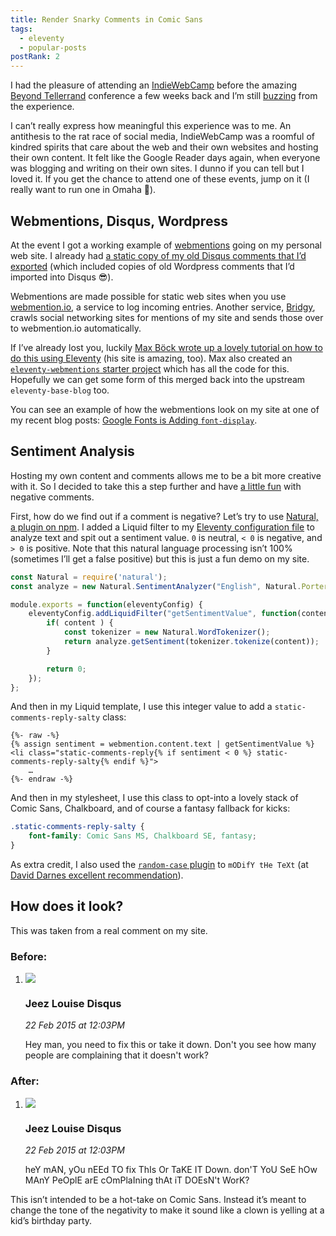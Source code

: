 ```yaml
---
title: Render Snarky Comments in Comic Sans
tags:
  - eleventy
  - popular-posts
postRank: 2
---
```

I had the pleasure of attending an [IndieWebCamp](https://indieweb.org/) before the amazing [Beyond Tellerrand](https://beyondtellerrand.com/) conference a few weeks back and I’m still [buzzing](https://twitter.com/zachleat/status/1127489938448977920) from the experience.

I can’t really express how meaningful this experience was to me. An antithesis to the rat race of social media, IndieWebCamp was a roomful of kindred spirits that care about the web and their own websites and hosting their own content. It felt like the Google Reader days again, when everyone was blogging and writing on their own sites. I dunno if you can tell but I loved it. If you get the chance to attend one of these events, jump on it (I really want to run one in Omaha 👀).

## Webmentions, Disqus, Wordpress

At the event I got a working example of [webmentions](https://indieweb.org/Webmention) going on my personal web site. I already had [a static copy of my old Disqus comments that I’d exported](/web/disqus-import/) (which included copies of old Wordpress comments that I’d imported into Disqus 😎).

Webmentions are made possible for static web sites when you use [webmention.io](https://webmention.io/), a service to log incoming entries. Another service, [Bridgy](https://brid.gy/), crawls social networking sites for mentions of my site and sends those over to webmention.io automatically.

If I’ve already lost you, luckily [Max Böck wrote up a lovely tutorial on how to do this using Eleventy](https://mxb.dev/blog/using-webmentions-on-static-sites/) (his site is amazing, too). Max also created an [`eleventy-webmentions` starter project](https://github.com/maxboeck/eleventy-webmentions) which has all the code for this. Hopefully we can get some form of this merged back into the upstream `eleventy-base-blog` too.

You can see an example of how the webmentions look on my site at one of my recent blog posts: [Google Fonts is Adding `font-display`](/web/google-fonts-display/#webmentions).

## Sentiment Analysis

Hosting my own content and comments allows me to be a bit more creative with it. So I decided to take this a step further and have [a little fun](https://twitter.com/zachleat/status/1132727088031653891) with negative comments.

First, how do we find out if a comment is negative? Let’s try to use [Natural, a plugin on npm](https://www.npmjs.com/package/natural). I added a Liquid filter to my [Eleventy configuration file](https://www.11ty.io/docs/config/) to analyze text and spit out a sentiment value. `0` is neutral, `< 0` is negative, and `> 0` is positive. Note that this natural language processing isn’t 100% (sometimes I’ll get a false positive) but this is just a fun demo on my site.

```js
const Natural = require('natural');
const analyze = new Natural.SentimentAnalyzer("English", Natural.PorterStemmer, "afinn");

module.exports = function(eleventyConfig) {
    eleventyConfig.addLiquidFilter("getSentimentValue", function(content) {
        if( content ) {
            const tokenizer = new Natural.WordTokenizer();
            return analyze.getSentiment(tokenizer.tokenize(content));
        }

        return 0;
    });
};
```

And then in my Liquid template, I use this integer value to add a `static-comments-reply-salty` class:

```
{%- raw -%}
{% assign sentiment = webmention.content.text | getSentimentValue %}
<li class="static-comments-reply{% if sentiment < 0 %} static-comments-reply-salty{% endif %}">
    …
{%- endraw -%}
```

And then in my stylesheet, I use this class to opt-into a lovely stack of Comic Sans, Chalkboard, and of course a fantasy fallback for kicks:

```css
.static-comments-reply-salty {
    font-family: Comic Sans MS, Chalkboard SE, fantasy;
}
```

As extra credit, I also used the [`random-case` plugin](https://www.npmjs.com/package/random-case) to `mODifY tHe TeXt` (at [David Darnes excellent recommendation](https://twitter.com/DavidDarnes/status/1132732852196511744)).

## How does it look?

This was taken from a real comment on my site.

### Before:

<div class="livedemo" data-demo-label="Snarky Comment">
    <ol class="static-comments static-comments-webmentions">
        <li class="static-comments-reply">
            <div class="static-comments-hed">
                <img src="https://www.gravatar.com/avatar/38e4a1731159a21bbce9890693c81380?d=mm&amp;s=60" class="static-comments-img">
                <h3 class="static-comments-title cased">Jeez Louise <span class="tag-inline" title="Readonly Comment Archived from Disqus (Disqus has been removed from this site)">Disqus</span></h3>
                <em class="static-comments-date"><a>22 Feb 2015 at 12:03PM</a></em>
            </div>
            <div class="static-comments-msg"><p>Hey man, you need to fix this or take it down.  Don't you see how many people are complaining that it doesn't work?</p></div>
            <ol>
        </li>
    </ol>
</div>

### After:

<div class="livedemo" data-demo-label="Snarky Comment">
    <ol class="static-comments static-comments-webmentions">
        <li class="static-comments-reply static-comments-reply-salty">
            <div class="static-comments-hed">
                <img src="https://www.gravatar.com/avatar/38e4a1731159a21bbce9890693c81380?d=mm&amp;s=60" class="static-comments-img">
                <h3 class="static-comments-title cased">Jeez Louise <span class="tag-inline" title="Readonly Comment Archived from Disqus (Disqus has been removed from this site)">Disqus</span></h3>
                <em class="static-comments-date"><a>22 Feb 2015 at 12:03PM</a></em>
            </div>
            <div class="static-comments-msg"><p>heY mAN, yOu nEEd TO fix ThIs Or TaKE IT Down. don'T YoU SeE hOw MAnY PeOplE arE cOmPlaIning thAt iT DOEsN't WorK?</p></div>
            <ol>
        </li>
    </ol>
</div>

This isn’t intended to be a hot-take on Comic Sans. Instead it’s meant to change the tone of the negativity to make it sound like a clown is yelling at a kid’s birthday party.
